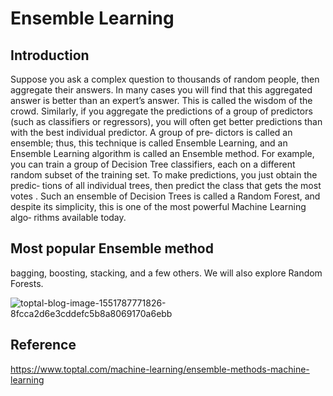 # Ensemble Learning #

## Introduction ##

Suppose you ask a complex question to thousands of random people, then aggregate their answers. In many cases you will find that this aggregated answer is better than an expert’s answer. This is called the wisdom of the crowd. Similarly, if you aggregate the predictions of a group of predictors (such as classifiers or regressors), you will often get better predictions than with the best individual predictor. A group of pre‐ dictors is called an ensemble; thus, this technique is called Ensemble Learning, and an Ensemble Learning algorithm is called an Ensemble method.
For example, you can train a group of Decision Tree classifiers, each on a different random subset of the training set. To make predictions, you just obtain the predic‐ tions of all individual trees, then predict the class that gets the most votes . Such an ensemble of Decision Trees is called a Random Forest, and despite its simplicity, this is one of the most powerful Machine Learning algo‐ rithms available today.


## Most popular Ensemble method ##

 bagging, boosting, stacking, and a few others. We will also explore Random Forests.
 
![toptal-blog-image-1551787771826-8fcca2d6e3cddefc5b8a8069170a6ebb](https://user-images.githubusercontent.com/98185045/167075805-2ca49d27-1b78-40ea-9996-0a4d226a62b0.png)


## Reference ##

https://www.toptal.com/machine-learning/ensemble-methods-machine-learning
